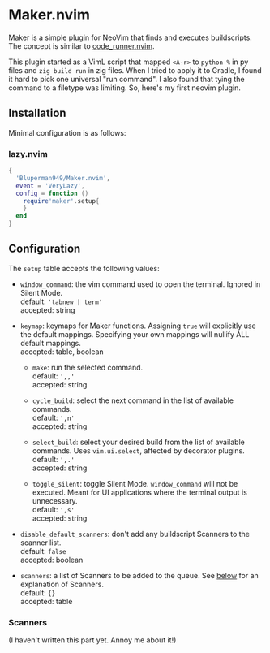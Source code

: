# Maker.nvim

Maker is a simple plugin for NeoVim that finds and executes buildscripts. The concept is similar to [code_runner.nvim](https://github.com/CRAG666/code_runner.nvim).

This plugin started as a VimL script that mapped `<A-r>` to `python %` in py files and `zig build run` in zig files. When I tried to apply it to Gradle, I found it hard to pick one universal "run command". I also found that tying the command to a filetype was limiting. So, here's my first neovim plugin.

## Installation

Minimal configuration is as follows:

### lazy.nvim
```lua
{
  'Bluperman949/Maker.nvim',
  event = 'VeryLazy',
  config = function ()
    require'maker'.setup{
    }
  end
}
```

## Configuration

The `setup` table accepts the following values:

- `window_command`: the vim command used to open the terminal. Ignored in Silent Mode.\
  default: `'tabnew | term'`\
  accepted: string

- `keymap`: keymaps for Maker functions. Assigning `true` will explicitly use the default mappings. Specifying your own mappings will nullify ALL default mappings.\
  accepted: table, boolean

  - `make`: run the selected command.\
    default: `',,'`\
    accepted: string

  - `cycle_build`: select the next command in the list of available commands.\
    default: `',n'`\
    accepted: string

  - `select_build`: select your desired build from the list of available commands. Uses `vim.ui.select`, affected by decorator plugins.\
    default: `',.'`\
    accepted: string

  - `toggle_silent`: toggle Silent Mode. `window_command` will not be executed. Meant for UI applications where the terminal output is unnecessary.\
    default: `',s'`\
    accepted: string

- `disable_default_scanners`: don't add any buildscript Scanners to the scanner list.\
  default: `false`\
  accepted: boolean

- `scanners`: a list of Scanners to be added to the queue. See [below](#scanners) for an explanation of Scanners.\
  default: `{}`\
  accepted: table

### Scanners

(I haven't written this part yet. Annoy me about it!)
